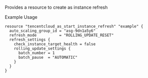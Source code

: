 Provides a resource to create as instance refresh

Example Usage

```hcl
resource "tencentcloud_as_start_instance_refresh" "example" {
  auto_scaling_group_id = "asg-9dn1a5y6"
  refresh_mode          = "ROLLING_UPDATE_RESET"
  refresh_settings {
    check_instance_target_health = false
    rolling_update_settings {
      batch_number = 1
      batch_pause  = "AUTOMATIC"
    }
  }
}
```
